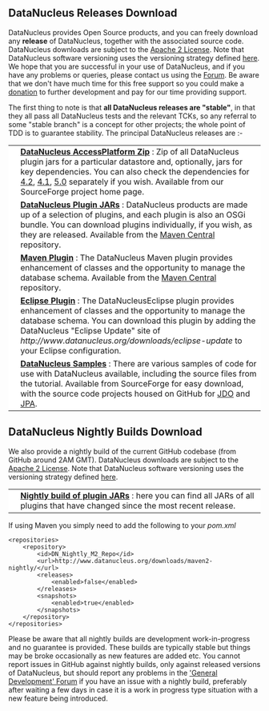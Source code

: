 <head><title>Download</title></head>

## DataNucleus Releases Download

DataNucleus provides Open Source products, and you can freely download any __release__ of DataNucleus, together with the associated source code.
DataNucleus downloads are subject to the [Apache 2 License](documentation/license.html).
Note that DataNucleus software versioning uses the versioning strategy defined [here](documentation/development/index.html#versioning).
We hope that you are successful in your use of DataNucleus, and if you have any problems or queries, please contact us using the [Forum](http://forum.datanucleus.org). 
Be aware that we don't have much time for this free support so you could make a [donation](documentation/donations.html) to further development and pay for our time providing support.

The first thing to note is that __all DataNucleus releases are "stable"__, in that they all pass all DataNucleus tests and the relevant TCKs, 
so any referral to some "stable branch" is a concept for other projects; the whole point of TDD is to guarantee stability.
The principal DataNucleus releases are :-

<table width="100%" border="0" cellpadding="2" cellspacing="2">
    <tr>
        <td style="vertical-align: middle; width: 174px;" bgcolor="#FFFFFF" align="center">
            <a href="https://sourceforge.net/projects/datanucleus/files/datanucleus-accessplatform" target="_blank"><img alt="" src="images/logos/DataNucleus_AccessPlatform_40.jpg"/></a>
        </td>
        <td style="vertical-align: middle; width: 100%;" bgcolor="#FFFFFF">
            <a href="https://sourceforge.net/projects/datanucleus/files/datanucleus-accessplatform" target="_blank"><b>DataNucleus AccessPlatform Zip</b></a> : 
            Zip of all DataNucleus plugin jars for a particular datastore and, optionally, jars
            for key dependencies. You can also check the dependencies for 
            <a href="http://www.datanucleus.org/products/accessplatform_4_2/dependencies.html">4.2</a>,
            <a href="http://www.datanucleus.org/products/accessplatform_4_1/dependencies.html">4.1</a>,
            <a href="http://www.datanucleus.org/products/accessplatform_5_0/dependencies.html">5.0</a>
            separately if you wish. Available from our SourceForge project home page.
        </td>
    </tr>
    <tr>
        <td style="vertical-align: middle; width: 174px;" bgcolor="#FFFFFF" align="center">
            <a href="http://central.maven.org/maven2/org/datanucleus/" target="_blank"><img alt="" src="images/download_plugins.gif"/></a>
        </td>
        <td style="vertical-align: middle; width: 100%;" bgcolor="#FFFFFF">
            <a href="http://central.maven.org/maven2/org/datanucleus/" target="_blank"><b>DataNucleus Plugin JARs</b></a> : 
            DataNucleus products are made up of a selection of plugins, and each plugin is also an OSGi bundle. You can download plugins individually, if you wish, as they are released.
            Available from the <a href="http://central.maven.org/maven2/org/datanucleus/">Maven Central</a> repository.
        </td>
    </tr>
    <tr>
        <td style="vertical-align: middle; width: 174px;" bgcolor="#FFFFFF" align="center">
            <a href="http://central.maven.org/maven2/org/datanucleus/datanucleus-maven-plugin" target="_blank"><img alt="" src="images/download_maven.gif"/></a>
        </td>
        <td style="vertical-align: middle; width: 100%;" bgcolor="#FFFFFF">
            <a href="http://central.maven.org/maven2/org/datanucleus/datanucleus-maven-plugin" target="_blank"><b>Maven Plugin</b></a> : 
            The DataNucleus Maven plugin provides enhancement of classes and the opportunity to manage the database schema.
            Available from the <a href="http://central.maven.org/maven2/org/datanucleus/datanucleus-maven-plugin/">Maven Central</a> repository.
        </td>
    </tr>
    <tr>
        <td style="vertical-align: middle; width: 174px;" bgcolor="#FFFFFF" align="center">
            <a href="http://www.datanucleus.org/downloads/eclipse-update" target="_blank"><img alt="" src="images/download_eclipse.gif"/></a>
        </td>
        <td style="vertical-align: middle; width: 100%;" bgcolor="#FFFFFF">
            <a href="http://www.datanucleus.org/downloads/eclipse-update" target="_blank"><b>Eclipse Plugin</b></a> : 
            The DataNucleusEclipse plugin provides enhancement of classes and the opportunity to manage the database schema.
            You can download this plugin by adding the DataNucleus "Eclipse Update" site of <i>http://www.datanucleus.org/downloads/eclipse-update</i> to your Eclipse configuration.
        </td>
    </tr>
    <tr>
        <td style="vertical-align: middle; width: 174px;" bgcolor="#FFFFFF" align="center">
            <a href="https://sourceforge.net/projects/datanucleus/files/datanucleus-samples" target="_blank"><img alt="" src="images/download_samples.gif"/></a>
        </td>
        <td style="vertical-align: middle; width: 100%;" bgcolor="#FFFFFF">
            <a href="https://sourceforge.net/projects/datanucleus/files/datanucleus-samples" target="_blank"><b>DataNucleus Samples</b></a> :
            There are various samples of code for use with DataNucleus available, including the source files from the tutorial. 
            Available from SourceForge for easy download, with the source code projects housed on GitHub for 
            <a href="https://github.com/datanucleus/samples-jdo">JDO</a> and <a href="https://github.com/datanucleus/samples-jpa">JPA</a>.
        </td>
    </tr>
</table>

## DataNucleus Nightly Builds Download

We also provide a nightly build of the current GitHub codebase (from GitHub around 2AM GMT).
DataNucleus downloads are subject to the [Apache 2 License](documentation/license.html).
Note that DataNucleus software versioning uses the versioning strategy defined [here](documentation/development/index.html#versioning).

<table width="100%" border="0" cellpadding="2" cellspacing="2">
    <tr>
        <td style="vertical-align: middle; width: 174px;" bgcolor="#FFFFFF" align="center">
            <a href="http://www.datanucleus.org/downloads/maven2-nightly/org/datanucleus" target="_blank"><img alt="" src="images/download_nightly-build.gif"/></a>
        </td>
        <td style="vertical-align: middle; width: 100%;" bgcolor="#FFFFFF">
            <a href="http://www.datanucleus.org/downloads/maven2-nightly/org/datanucleus" target="_blank"><b>Nightly build of plugin JARs</b></a> : 
            here you can find all JARs of all plugins that have changed since the most recent release.
        </td>
    </tr>
</table>

If using Maven you simply need to add the following to your _pom.xml_


    <repositories>
        <repository>
            <id>DN_Nightly_M2_Repo</id>
            <url>http://www.datanucleus.org/downloads/maven2-nightly/</url>
            <releases>
                <enabled>false</enabled>
            </releases>
            <snapshots>
                <enabled>true</enabled>
            </snapshots>
        </repository>
    </repositories>


Please be aware that all nightly builds are development work-in-progress and no guarantee is provided. These builds are typically stable but things may be 
broke occasionally as new features are added etc. You cannot report issues in GitHub against nightly builds, only against released versions of DataNucleus, 
but should report any problems in the ['General Development' Forum](http://forum.datanucleus.org/) if you have an issue with a nightly build, 
preferably after waiting a few days in case it is a work in progress type situation with a new feature being introduced.

